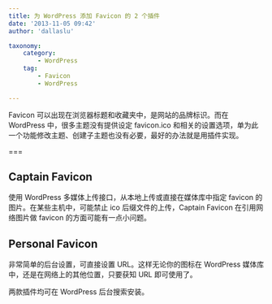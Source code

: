 ```yaml
---
title: 为 WordPress 添加 Favicon 的 2 个插件
date: '2013-11-05 09:42'
author: 'dallaslu'

taxonomy:
    category:
        - WordPress
    tag:
        - Favicon
        - WordPress

---
```

Favicon 可以出现在浏览器标题和收藏夹中，是网站的品牌标识。而在 WordPress 中，很多主题没有提供设定 favicon.ico 和相关的设置选项，单为此一个功能修改主题、创建子主题也没有必要，最好的办法就是用插件实现。

===

## Captain Favicon

使用 WordPress 多媒体上传接口，从本地上传或直接在媒体库中指定 favicon 的图片。在某些主机中，可能禁止 ico 后缀文件的上传，Captain Favicon 在引用网络图片做 favicon 的方面可能有一点小问题。

## Personal Favicon

非常简单的后台设置，可直接设置 URL。这样无论你的图标在 WordPress 媒体库中，还是在网络上的其他位置，只要获知 URL 即可使用了。

两款插件均可在 WordPress 后台搜索安装。
